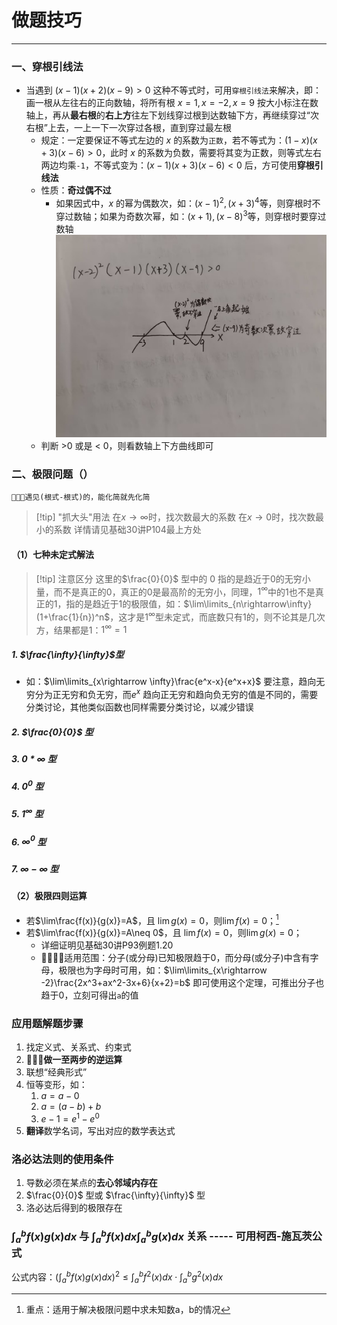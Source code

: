 # 做题技巧

--- 

### 一、穿根引线法

- 当遇到 $(x-1)(x+2)(x-9) > 0$ 这种不等式时，可用`穿根引线法`来解决，即：画一根从左往右的正向数轴，将所有根 $x=1,x=-2,x=9$ 按大小标注在数轴上，再从**最右根**的**右上方**往左下划线穿过根到达数轴下方，再继续穿过“次右根”上去，一上一下一次穿过各根，直到穿过最左根
	- 规定：一定要保证不等式左边的 $x$ 的系数为`正数`，若不等式为：$(1-x)(x+3)(x-6)>0$，此时 $x$ 的系数为负数，需要将其变为正数，则等式左右两边均乘`-1`，不等式变为：$(x-1)(x+3)(x-6)<0$ 后，方可使用**穿根引线法**
	- 性质：**奇过偶不过**
		- 如果因式中，$x$ 的幂为偶数次，如：$(x-1)^2,(x+3)^4$等，则穿根时不穿过数轴；如果为奇数次幂，如：$(x+1),(x-8)^3$等，则穿根时要穿过数轴![](assets/fa71c5a0ce59a9251bfe399319b724b0.jpg)
	- 判断 >0 或是 < 0，则看数轴上下方曲线即可

### 二、极限问题（）

```
🌟🌟🌟遇见(根式-根式)的，能化简就先化简
```
>[!tip]  "抓大头"用法
>在$x\rightarrow\infty$时，找次数最大的系数
>在$x\rightarrow 0$时，找次数最小的系数
>详情请见基础30讲P104最上方处
#### （1）七种未定式解法

>[!tip] 注意区分
>这里的$\frac{0}{0}$ 型中的 0 指的是趋近于0的无穷小量，而不是真正的0，真正的0是最高阶的无穷小，同理，$1^\infty$中的1也不是真正的1，指的是趋近于1的极限值，如：$\lim\limits_{n\rightarrow\infty}(1+\frac{1}{n})^n$，这才是$1^\infty$型未定式，而底数只有1的，则不论其是几次方，结果都是1：$1^\infty = 1$
##### 1. $\frac{\infty}{\infty}$型

- 如：$\lim\limits_{x\rightarrow \infty}\frac{e^x-x}{e^x+x}$ 要注意，趋向无穷分为正无穷和负无穷，而$e^x$ 趋向正无穷和趋向负无穷的值是不同的，需要分类讨论，其他类似函数也同样需要分类讨论，以减少错误
##### 2. $\frac{0}{0}$ 型

##### 3. $0*\infty$ 型
##### 4. $0^0$ 型
##### 5. $1^\infty$ 型
##### 6. $\infty ^0$ 型
##### 7. $\infty -\infty$ 型
#### （2）极限四则运算

- 若$\lim\frac{f(x)}{g(x)}=A$，且 $\lim g(x)=0$，则$\lim f(x)=0$；[^1]
- 若$\lim\frac{f(x)}{g(x)}=A\neq 0$，且 $\lim f(x)=0$，则$\lim g(x)=0$；
	- 详细证明见基础30讲P93例题1.20
	- 🌟🌟🌟🌟适用范围：分子(或分母)已知极限趋于0，而分母(或分子)中含有字母，极限也为字母时可用，如：$\lim\limits_{x\rightarrow -2}\frac{2x^3+ax^2-3x+6}{x+2}=b$ 即可使用这个定理，可推出分子也趋于0，立刻可得出`a`的值
### 应用题解题步骤

1. 找定义式、关系式、约束式
2. 🌟🌟🌟**做一至两步的逆运算**
3. 联想“经典形式”
4. 恒等变形，如：
	1. $a = a-0$
	2. $a=(a-b)+b$
	3. $e-1=e^1-e^0$ 
5. **翻译**数学名词，写出对应的数学表达式


### 洛必达法则的使用条件

1. 导数必须在某点的**去心邻域内存在**
2. $\frac{0}{0}$ 型或 $\frac{\infty}{\infty}$ 型
3. 洛必达后得到的极限存在


### $\int_a^bf(x)g(x)dx$ 与 $\int_a^bf(x)dx\int_a^bg(x)dx$ 关系 ----- 可用柯西-施瓦茨公式

公式内容：$(\int_a^bf(x)g(x)dx)^2\leq \int_a^bf^2(x)dx\cdot\int_a^bg^2(x)dx$    



[^1]: 重点：适用于解决极限问题中求未知数a，b的情况